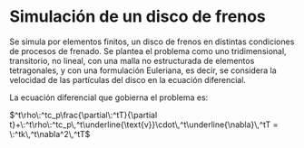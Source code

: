 # Simulación de un disco de frenos
Se simula por elementos finitos, un disco de frenos en distintas condiciones de procesos de frenado. Se plantea el problema como uno tridimensional, transitorio, no lineal, con una malla no estructurada de elementos tetragonales, y con una formulación Euleriana, es decir, se considera la velocidad de las partículas del disco en la ecuación diferencial.

La ecuación diferencial que gobierna el problema es:

$^t\rho\:^tc_p\frac{\partial\:^tT}{\partial t}+\:^t\rho\:^tc_p\,^t\underline{\text{v}}\cdot\,^t\underline{\nabla}\,^tT = \:^tk\,^t\nabla^2\,^tT$

